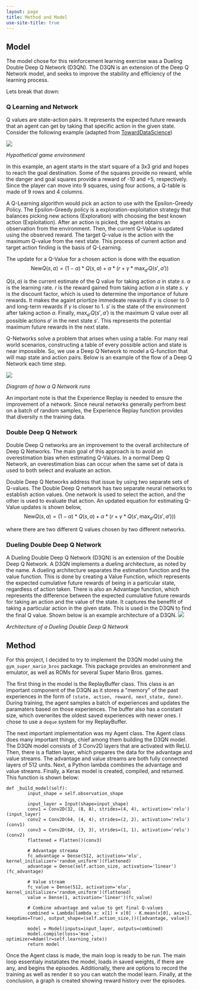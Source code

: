 ```yaml
---
layout: page
title: Method and Model
use-site-title: true
---
```

## Model

The model chose for this reinforcement learning exercise was a Dueling Double Deep Q Network (D3QN). The D3QN is an extension of the Deep Q Network model, and seeks to improve the stability and efficiency of the learning process.

Lets break that down:

### Q Learning and Network

Q values are state-action pairs. It represents the expected future rewards that an agent can get by taking that specific action in the given state. Consider the following example (adapted from <a href="https://towardsdatascience.com/reinforcement-learning-explained-visually-part-4-q-learning-step-by-step-b65efb731d3e">TowardDataScience</a>)

<img src = "https://miro.medium.com/v2/resize:fit:484/format:webp/1*dPUsXxEpd2dmXfZlJSwKDw.png">

*Hypothetical game environment*

In this example, an agent starts in the start square of a 3x3 grid and hopes to reach the goal destination. Some of the squares provide no reward, while the danger and goal squares provide a reward of -10 and +5, respectively. Since the player can move into 9 squares, using four actions, a Q-table is made of 9 rows and 4 columns.

A Q-Learning algorithm would pick an action to use with the Epsilon-Greedy Policy. The Epsilon-Greedy policy is a exploration-exploitation strategy that balances picking new actions (Exploration) with choosing the best known action (Exploitation). After an action is picked, the agent obtains an observation from the environment. Then, the current Q-Value is updated using the observed reward. The target Q-value is the action with the maximum Q-value from the next state. This process of current action and target action finding is the basis of Q-Learning.

The update for a Q-Value for a chosen action is done with the equation
$${\text{New}Q(s,a) = (1-\alpha)* Q(s,a) + \alpha * (r + \gamma * \text{max}_{a'}Q(s',a'))}$$

$Q(s,a)$ is the current estimate of the Q value for taking action $a$ in state $s$. $\alpha$ is the learning rate. $r$ is the reward gained from taking action $a$ in state $s$. $\gamma$ is the discount factor, which is used to determine the importance of future rewards. It makes the againt priortize immedeate rewards if $\gamma$ is closer to 0 and long-term rewards if $\gamma$ is closer to 1. $s'$ is the state of the environment after taking action $a$. Finally, $\text{max}_{a'}Q(s',a')$ is the maximum Q value over all possible actions $a'$ in the next state $s'$. This represents the potential maximum future rewards in the next state.

Q-Networks solve a problem that arises when using a table. For many real world scenarios, constructing a table of every possible action and state is near impossible. So, we use a Deep Q Network to model a Q-function that will map state and action pairs. Below is an example of the flow of a Deep Q Network each time step.

<img src = "https://miro.medium.com/v2/resize:fit:2000/format:webp/1*ibWj_Ym7JWhz551PrHTUkA.png">

*Diagram of how a Q Network runs*

An important note is that the Experience Replay is needed to ensure the improvement of a network. Since neural networks generally perfrom best on a batch of random samples, the Experience Replay function provides that diversity n the training data.

### Double Deep Q Network
Double Deep Q networks are an improvement to the overall architecture of Deep Q Networks. The main goal of this approach is to avoid an overestimation bias when estimating Q-Values. In a normal Deep Q Network, an overestimation bias can occur when the same set of data is used to both select and evaluate an action.

Double Deep Q Networks address that issue by using two separate sets of Q-values. The Double Deep Q network has two separate neural networks to establish action values. One network is used to select the action, and the other is used to evaluate that action. An updated equation for estimating Q-Value updates is shown below,
$${\text{New}Q(s,a) = (1-\alpha)* Q(s,a) + \alpha * (r + \gamma * Q(s', \text{max}_{a'}Q(s',a')))}$$

where there are two different Q values chosen by two different networks.

### Dueling Double Deep Q Network

A Dueling Double Deep Q Network (D3QN) is an extension of the Double Deep Q Network. A D3QN implements a dueling architecture, as noted by the name. A dueling architecture separates the estimation function and the value function. This is done by creating a Value Function, which represents the expected cumulative future rewards of being in a particular state, regardless of action taken. There is also an Advantage function, which represents the difference between the expected cumulative future rewards for taking an action and the value of the state. It captures the beneffit of taking a particular action in the given state. This is used in the D3QN to find the final Q value. Shown below is an example architecture of a D3QN.
<a href = "https://towardsdatascience.com/dueling-double-deep-q-learning-using-tensorflow-2-x-7bbbcec06a2a"><img src = "https://miro.medium.com/v2/resize:fit:640/format:webp/1*n8UyR2HxQPudoBbZ6z4MjA.png"></a>

*Architecture of a Dueling Double Deep Q Network*

## Method

For this project, I decided to try to implement the D3QN model using the `gym_super_mario_bros` package. This package provides an environment and emulator, as well as ROMs for several Super Mario Bros. games. 

The first thing in the model is the ReplayBuffer class. This class is an important component of the D3QN as it stores a "memory" of the past experiences in the form of `(state, action, reward, next_state, done)`. During training, the agent samples a batch of experiences and updates the paramaters based on those experiences. The buffer also has a constant size, which overwrites the oldest saved experiences with newer ones. I chose to use a `deque` system for my ReplayBuffer.

The next important implementation was my Agent class. The Agent class does many important things, chief among them building the D3QN model. The D3QN model consists of 3 Conv2D layers that are activated with ReLU. Then, there is a flatten layer, which prepares the data for the advantage and value streams. The advantage and value streams are both fully connected layers of 512 units. Next, a Python lambda combines the advantage and value streams. Finally, a Keras model is created, compiled, and returned. This function is shown below:

```    
def _build_model(self):
        input_shape = self.observation_shape

        input_layer = Input(shape=input_shape)
        conv1 = Conv2D(32, (8, 8), strides=(4, 4), activation='relu')(input_layer)
        conv2 = Conv2D(64, (4, 4), strides=(2, 2), activation='relu')(conv1)
        conv3 = Conv2D(64, (3, 3), strides=(1, 1), activation='relu')(conv2)
        flattened = Flatten()(conv3)

        # Advantage streama
        fc_advantage = Dense(512, activation='elu', kernel_initializer='random_uniform')(flattened)
        advantage = Dense(self.action_size, activation='linear')(fc_advantage)

        # Value stream
        fc_value = Dense(512, activation='elu', kernel_initializer='random_uniform')(flattened)
        value = Dense(1, activation='linear')(fc_value)

        # Combine advantage and value to get final Q-values
        combined = Lambda(lambda x: x[1] + x[0] - K.mean(x[0], axis=1, keepdims=True), output_shape=(self.action_size,))([advantage, value])

        model = Model(inputs=input_layer, outputs=combined)
        model.compile(loss='mse', optimizer=Adam(lr=self.learning_rate))
        return model
```

Once the Agent class is made, the main loop is ready to be run. The main loop essentialy instatiates the model, loads in saved weights, if there are any, and begins the episodes. Additionally, there are options to record the training as well as render it so you can watch the model learn. Finally, at the conclusion, a graph is created showing reward history over the episodes.